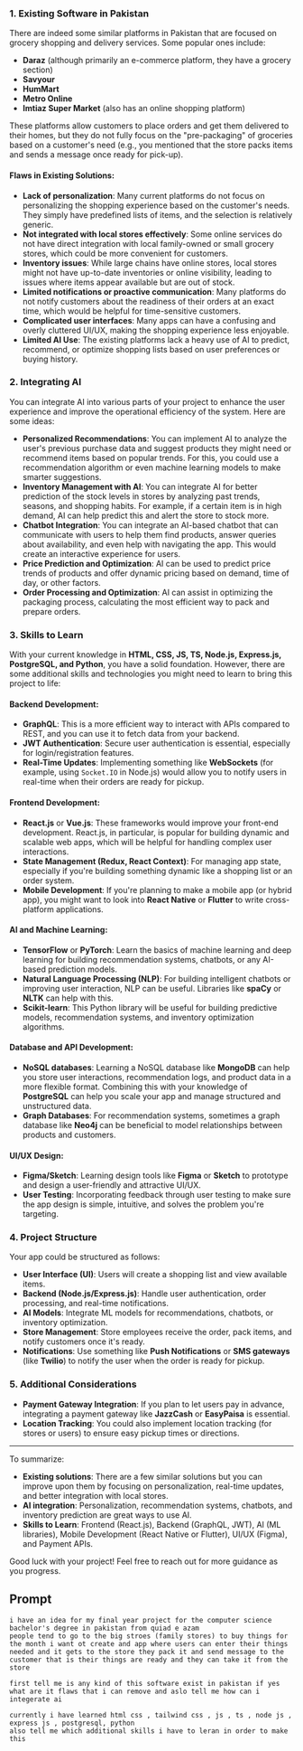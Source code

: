 ### 1. **Existing Software in Pakistan**

There are indeed some similar platforms in Pakistan that are focused on grocery shopping and delivery services. Some popular ones include:
- **Daraz** (although primarily an e-commerce platform, they have a grocery section)
- **Savyour**
- **HumMart**
- **Metro Online**
- **Imtiaz Super Market** (also has an online shopping platform)

These platforms allow customers to place orders and get them delivered to their homes, but they do not fully focus on the "pre-packaging" of groceries based on a customer's need (e.g., you mentioned that the store packs items and sends a message once ready for pick-up).

#### **Flaws in Existing Solutions**:
- **Lack of personalization**: Many current platforms do not focus on personalizing the shopping experience based on the customer's needs. They simply have predefined lists of items, and the selection is relatively generic.
- **Not integrated with local stores effectively**: Some online services do not have direct integration with local family-owned or small grocery stores, which could be more convenient for customers.
- **Inventory issues**: While large chains have online stores, local stores might not have up-to-date inventories or online visibility, leading to issues where items appear available but are out of stock.
- **Limited notifications or proactive communication**: Many platforms do not notify customers about the readiness of their orders at an exact time, which would be helpful for time-sensitive customers.
- **Complicated user interfaces**: Many apps can have a confusing and overly cluttered UI/UX, making the shopping experience less enjoyable.
- **Limited AI Use**: The existing platforms lack a heavy use of AI to predict, recommend, or optimize shopping lists based on user preferences or buying history.

### 2. **Integrating AI**

You can integrate AI into various parts of your project to enhance the user experience and improve the operational efficiency of the system. Here are some ideas:

- **Personalized Recommendations**: You can implement AI to analyze the user's previous purchase data and suggest products they might need or recommend items based on popular trends. For this, you could use a recommendation algorithm or even machine learning models to make smarter suggestions.
- **Inventory Management with AI**: You can integrate AI for better prediction of the stock levels in stores by analyzing past trends, seasons, and shopping habits. For example, if a certain item is in high demand, AI can help predict this and alert the store to stock more.
- **Chatbot Integration**: You can integrate an AI-based chatbot that can communicate with users to help them find products, answer queries about availability, and even help with navigating the app. This would create an interactive experience for users.
- **Price Prediction and Optimization**: AI can be used to predict price trends of products and offer dynamic pricing based on demand, time of day, or other factors.
- **Order Processing and Optimization**: AI can assist in optimizing the packaging process, calculating the most efficient way to pack and prepare orders.

### 3. **Skills to Learn**

With your current knowledge in **HTML, CSS, JS, TS, Node.js, Express.js, PostgreSQL, and Python**, you have a solid foundation. However, there are some additional skills and technologies you might need to learn to bring this project to life:

#### **Backend Development**:
- **GraphQL**: This is a more efficient way to interact with APIs compared to REST, and you can use it to fetch data from your backend.
- **JWT Authentication**: Secure user authentication is essential, especially for login/registration features.
- **Real-Time Updates**: Implementing something like **WebSockets** (for example, using `Socket.IO` in Node.js) would allow you to notify users in real-time when their orders are ready for pickup.
  
#### **Frontend Development**:
- **React.js** or **Vue.js**: These frameworks would improve your front-end development. React.js, in particular, is popular for building dynamic and scalable web apps, which will be helpful for handling complex user interactions.
- **State Management (Redux, React Context)**: For managing app state, especially if you're building something dynamic like a shopping list or an order system.
- **Mobile Development**: If you're planning to make a mobile app (or hybrid app), you might want to look into **React Native** or **Flutter** to write cross-platform applications.

#### **AI and Machine Learning**:
- **TensorFlow** or **PyTorch**: Learn the basics of machine learning and deep learning for building recommendation systems, chatbots, or any AI-based prediction models.
- **Natural Language Processing (NLP)**: For building intelligent chatbots or improving user interaction, NLP can be useful. Libraries like **spaCy** or **NLTK** can help with this.
- **Scikit-learn**: This Python library will be useful for building predictive models, recommendation systems, and inventory optimization algorithms.

#### **Database and API Development**:
- **NoSQL databases**: Learning a NoSQL database like **MongoDB** can help you store user interactions, recommendation logs, and product data in a more flexible format. Combining this with your knowledge of **PostgreSQL** can help you scale your app and manage structured and unstructured data.
- **Graph Databases**: For recommendation systems, sometimes a graph database like **Neo4j** can be beneficial to model relationships between products and customers.
  
#### **UI/UX Design**:
- **Figma/Sketch**: Learning design tools like **Figma** or **Sketch** to prototype and design a user-friendly and attractive UI/UX.
- **User Testing**: Incorporating feedback through user testing to make sure the app design is simple, intuitive, and solves the problem you're targeting.

### 4. **Project Structure**

Your app could be structured as follows:
- **User Interface (UI)**: Users will create a shopping list and view available items.
- **Backend (Node.js/Express.js)**: Handle user authentication, order processing, and real-time notifications.
- **AI Models**: Integrate ML models for recommendations, chatbots, or inventory optimization.
- **Store Management**: Store employees receive the order, pack items, and notify customers once it's ready.
- **Notifications**: Use something like **Push Notifications** or **SMS gateways** (like **Twilio**) to notify the user when the order is ready for pickup.

### 5. **Additional Considerations**
- **Payment Gateway Integration**: If you plan to let users pay in advance, integrating a payment gateway like **JazzCash** or **EasyPaisa** is essential.
- **Location Tracking**: You could also implement location tracking (for stores or users) to ensure easy pickup times or directions.

---

To summarize:
- **Existing solutions**: There are a few similar solutions but you can improve upon them by focusing on personalization, real-time updates, and better integration with local stores.
- **AI integration**: Personalization, recommendation systems, chatbots, and inventory prediction are great ways to use AI.
- **Skills to Learn**: Frontend (React.js), Backend (GraphQL, JWT), AI (ML libraries), Mobile Development (React Native or Flutter), UI/UX (Figma), and Payment APIs.

Good luck with your project! Feel free to reach out for more guidance as you progress.


## Prompt
```
i have an idea for my final year project for the computer science bachelor's degree in pakistan from quiad e azam 
people tend to go to the big stroes (family stores) to buy things for the month i want ot create and app where users can enter their things needed and it gets to the store they pack it and send message to the customer that is their things are ready and they can take it from the store 

first tell me is any kind of this software exist in pakistan if yes what are it flaws that i can remove and aslo tell me how can i integerate ai 

currently i have learned html css , tailwind css , js , ts , node js , express js , postgresql, python 
also tell me which additional skills i have to leran in order to make this 
```
